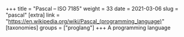 +++
title = "Pascal – ISO 7185"
weight = 33
date = 2021-03-06
slug = "pascal"
[extra]
link = "https://en.wikipedia.org/wiki/Pascal_(programming_language)"
[taxonomies]
groups = ["proglang"]
+++
A programming language

